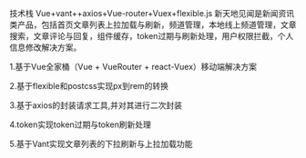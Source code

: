 技术栈 Vue+vant++axios+Vue-router+Vuex+flexible.js
新天地见闻是新闻资讯类产品，包括首页文章列表上拉加载与刷新，频道管理，本地线上频道管理，文章搜索，文章评论与回复，组件缓存，token过期与刷新处理，用户权限拦截，个人信息修改解决方案。

1.基于Vue全家桶（Vue + VueRouter + react-Vuex）移动端解决方案 

2.基于flexible和postcss实现px到rem的转换

3.基于axios的封装请求工具,并对其进行二次封装

4.token实现token过期与token刷新处理

5.基于Vant实现文章列表的下拉刷新与上拉加载功能
